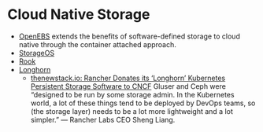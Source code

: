 # Cloud Native Storage
- [OpenEBS](https://openebs.io/) extends the benefits of software-defined storage to cloud native through the container attached approach. 
- [StorageOS](https://storageos.com/)
- [Rook](https://rook.io/)
- [Longhorn](https://longhorn.io/)
  - [thenewstack.io: Rancher Donates its ‘Longhorn’ Kubernetes Persistent Storage Software to CNCF](https://thenewstack.io/rancher-donates-its-longhorn-kubernetes-persistent-storage-software-to-cncf/) Gluser and Ceph were “designed to be run by some storage admin. In the Kubernetes world, a lot of these things tend to be deployed by DevOps teams, so (the storage layer) needs to be a lot more lightweight and a lot simpler.” — Rancher Labs CEO Sheng Liang.
